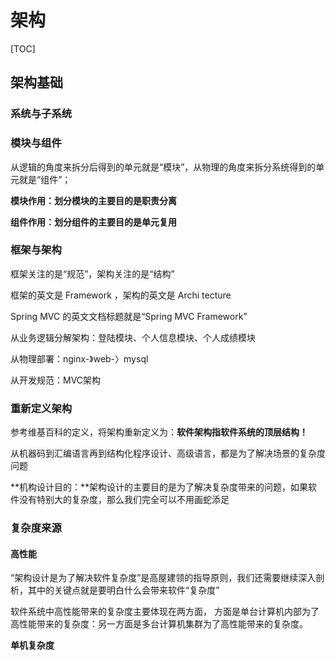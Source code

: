 # 架构

[TOC]

## 架构基础

### 系统与子系统



### 模块与组件

从逻辑的角度来拆分后得到的单元就是“模块”，从物理的角度来拆分系统得到的单元就是“组件”；

**模块作用：**划分模块的主要目的是**职责分离**

**组件作用：**划分组件的主要目的是**单元复用**

### 框架与架构

框架关注的是“规范”，架构关注的是“结构”

框架的英文是 Framework ，架构的英文是 Archi tecture

Spring MVC 的英文文档标题就是“Spring MVC Framework”

从业务逻辑分解架构：登陆模块、个人信息模块、个人成绩模块

从物理部署：nginx-》web-〉mysql

从开发规范：MVC架构

### 重新定义架构

参考维基百科的定义，将架构重新定义为：**软件架构指软件系统的顶层结构！**

从机器码到汇编语言再到结构化程序设计、高级语言，都是为了解决场景的复杂度问题

**机构设计目的：**架构设计的主要目的是为了解决复杂度带来的问题，如果软件没有特别大的复杂度，那么我们完全可以不用画蛇添足

### 复杂度来源

#### 高性能

“架构设计是为了解决软件复杂度”是高屋建领的指导原则，我们还需要继续深入剖析，其中的关键点就是要明白什么会带来软件“复杂度”

软件系统中高性能带来的复杂度主要体现在两方面， 方面是单台计算机内部为了高性能带来的复杂度：另一方面是多台计算机集群为了高性能带来的复杂度。

**单机复杂度**

